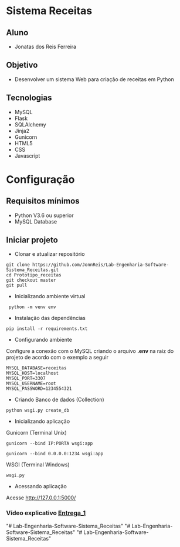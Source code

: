 # Sistema Receitas 

## Aluno
- Jonatas dos Reis Ferreira

## Objetivo
- Desenvolver um sistema Web para criação de receitas em Python

## Tecnologias
- MySQL
- Flask
- SQLAlchemy
- Jinja2
- Gunicorn
- HTML5
- CSS
- Javascript

# Configuração

## Requisitos mínimos
- Python V3.6 ou superior
- MySQL Database

## Iniciar projeto
- Clonar e atualizar repositório
```
git clone https://github.com/JonnReis/Lab-Engenharia-Software-Sistema_Receitas.git
cd Prototipo_receitas
git checkout master
git pull
```
- Inicializando ambiente virtual
```
 python -m venv env
```

- Instalação das dependências
```
pip install -r requirements.txt
```

- Configurando ambiente

Configure a conexão com o MySQL criando o arquivo **.env** na raiz do projeto de acordo com o exemplo a seguir
```
MYSQL_DATABASE=receitas
MYSQL_HOST=localhost
MYSQL_PORT=3307
MYSQL_USERNAME=root
MYSQL_PASSWORD=1234554321
```
- Criando Banco de dados (Collection)
``` 
python wsgi.py create_db
```
- Inicializando aplicação

Gunicorn (Terminal Unix)
```
gunicorn --bind IP:PORTA wsgi:app

gunicorn --bind 0.0.0.0:1234 wsgi:app
```
WSGI (Terminal Windows)
```
wsgi.py
```

- Acessando aplicação

Acesse http://127.0.0.1:5000/

### Vídeo explicativo [Entrega_1](https://youtu.be/N8nv_OZe5q0)

"# Lab-Engenharia-Software-Sistema_Receitas" 
"# Lab-Engenharia-Software-Sistema_Receitas" 
"# Lab-Engenharia-Software-Sistema_Receitas" 

